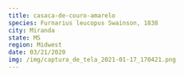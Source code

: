 ```yaml
---
title: casaca-de-couro-amarelo
species: Furnarius leucopus Swainson, 1838
city: Miranda
state: MS
region: Midwest
date: 03/21/2020
img: /img/captura_de_tela_2021-01-17_170421.png
---
```

